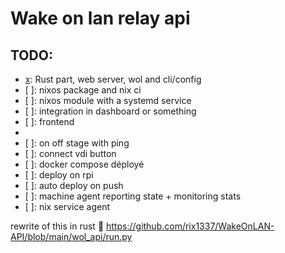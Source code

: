 # Wake on lan relay api

## TODO:

- [x]: Rust part, web server, wol and cli/config
- [ ]: nixos package and nix ci
- [ ]: nixos module with a systemd service
- [ ]: integration in dashboard or something
- [ ]: frontend
- [x]: shutdown
- [ ]: on off stage with ping
- [ ]: connect vdi button
- [ ]: docker compose déployé
- [ ]: deploy on rpi
- [ ]: auto deploy on push
- [ ]: machine agent reporting state + monitoring stats
- [ ]: nix service agent

rewrite of this in rust 🦀
https://github.com/rix1337/WakeOnLAN-API/blob/main/wol_api/run.py
